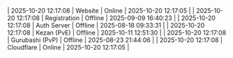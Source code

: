 | 2025-10-20 12:17:08 | Website | Online | 2025-10-20 12:17:05 |
| 2025-10-20 12:17:08 | Registration | Offline | 2025-09-09 16:40:23 |
| 2025-10-20 12:17:08 | Auth Server | Offline | 2025-08-18 09:33:31 |
| 2025-10-20 12:17:08 | Kezan (PvE) | Offline | 2025-10-11 12:51:30 |
| 2025-10-20 12:17:08 | Gurubashi (PvP) | Offline | 2025-08-23 21:44:06 |
| 2025-10-20 12:17:08 | Cloudflare | Online | 2025-10-20 12:17:05 |
